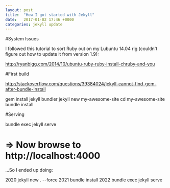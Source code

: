 ```yaml
---
layout: post
title:  "How I got started with Jekyll"
date:   2017-01-02 17:46 +0000
categories: jekyll update
---
```


#System Issues

I followed this tutorial to sort Ruby out on my Lubuntu 14.04 rig (couldn't figure out how to update it from version 1.9): 

http://ryanbigg.com/2014/10/ubuntu-ruby-ruby-install-chruby-and-you

#First build

http://stackoverflow.com/questions/39384024/jekyll-cannot-find-gem-after-bundle-install

gem install jekyll bundler 
jekyll new my-awesome-site 
cd my-awesome-site 
bundle install

#Serving

 
bundle exec jekyll serve
# => Now browse to http://localhost:4000

...So I ended up doing: 


 2020  jekyll new . --force
 2021  bundle install
 2022  bundle exec jekyll serve

